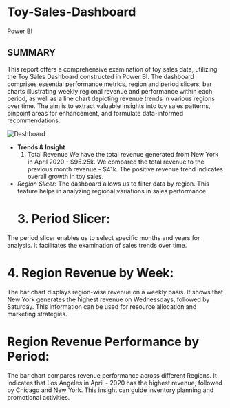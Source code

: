 # Toy-Sales-Dashboard
Power BI
## SUMMARY
This report offers a comprehensive examination of toy sales data, utilizing the Toy Sales Dashboard constructed in Power BI. The dashboard comprises essential performance metrics, region and period slicers, bar charts illustrating weekly regional revenue and performance within each period, as well as a line chart depicting revenue trends in various regions over time. The aim is to extract valuable insights into toy sales patterns, pinpoint areas for enhancement, and formulate data-informed recommendations.

![Dashboard](https://github.com/AdesanmiOjo/Toy-Sales-Dashboard/commit/aa7ae61af9248e75a519fe2e10831c64d551fe3f)
- **Trends & Insight**
   1. Total Revenue
We have the total revenue generated from New York in April 2020 - $95.25k. We compared the total revenue to the previous month revenue - $41k. The positive revenue trend indicates overall growth in toy sales.
- *Region Slicer*:
The dashboard allows us to filter data by region. This feature helps in analyzing regional variations in sales performance.
  # 3. Period Slicer:
The period slicer enables us to select specific months and years for analysis. It facilitates the examination of sales trends over time.
  # 4. Region Revenue by Week:
The bar chart displays region-wise revenue on a weekly basis. It shows that New York generates the highest revenue on Wednessdays, followed by Saturday.
This information can be used for resource allocation and marketing strategies.
  # Region Revenue Performance by Period:
The bar chart compares revenue performance across different Regions. It indicates that Los Angeles in April - 2020 has the highest revenue, followed by Chicago and New York.
This insight can guide inventory planning and promotional activities.
